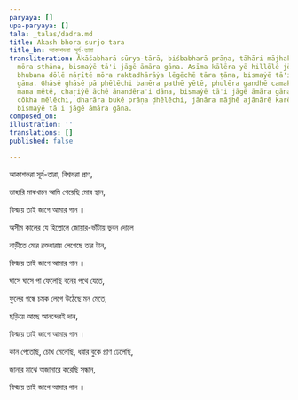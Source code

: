 ```yaml
---
paryaya: []
upa-paryaya: []
tala: _talas/dadra.md
title: Akash bhora surjo tara
title_bn: আকাশভরা সূর্য-তারা
transliteration: Ākāśabharā sūrya-tārā, biśbabharā prāṇa, tāhāri mājhakhānē āmi pēẏēchi
  mōra sthāna, bismaẏē tā'i jāgē āmāra gāna. Asīma kālēra yē hillōlē jōẏāra-bhām̐ṭāẏa
  bhubana dōlē nāṛītē mōra raktadhārāẏa lēgēchē tāra ṭāna, bismaẏē tā'i jāgē āmāra
  gāna. Ghāsē ghāsē pā phēlēchi banēra pathē yētē, phulēra gandhē camaka lēgē uṭhēchē
  mana mētē, chaṛiẏē āchē ānandēra'i dāna, bismaẏē tā'i jāgē āmāra gāna. Kāna pētēchi,
  cōkha mēlēchi, dharāra bukē prāṇa ḍhēlēchi, jānāra mājhē ajānārē karēchi sandhāna,
  bismaẏē tā'i jāgē āmāra gāna.
composed_on: 
illustration: ''
translations: []
published: false

---
```

আকাশভরা সূর্য-তারা, বিশ্বভরা প্রাণ,

তাহারি মাঝখানে আমি পেয়েছি মোর স্থান,

বিস্ময়ে তাই জাগে আমার গান ॥

অসীম কালের যে হিল্লোলে    জোয়ার-ভাঁটায় ভুবন দোলে

নাড়ীতে মোর রক্তধারায় লেগেছে তার টান,

বিস্ময়ে তাই জাগে আমার গান ॥

ঘাসে ঘাসে পা ফেলেছি বনের পথে যেতে,

ফুলের গন্ধে চমক লেগে উঠেছে মন মেতে,

ছড়িয়ে আছে আনন্দেরই দান,

বিস্ময়ে তাই জাগে আমার গান ।

কান পেতেছি, চোখ মেলেছি,    ধরার বুকে প্রাণ ঢেলেছি,

জানার মাঝে অজানারে করেছি সন্ধান,

বিস্ময়ে তাই জাগে আমার গান ॥